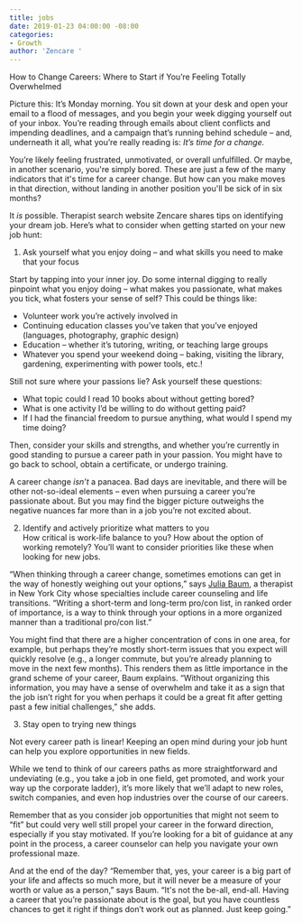 ```yaml
---
title: jobs
date: 2019-01-23 04:00:00 -08:00
categories:
- Growth
author: 'Zencare '
---
```


How to Change Careers: Where to Start if You’re Feeling Totally Overwhelmed

Picture this: It’s Monday morning. You sit down at your desk and open your email to a flood of messages, and you begin your week digging yourself out of your inbox. You’re reading through emails about client conflicts and impending deadlines, and a campaign that’s running behind schedule – and, underneath it all, what you’re really reading is: _It’s time for a change._

You’re likely feeling frustrated, unmotivated, or overall unfulfilled. Or maybe, in another scenario, you're simply bored. These are just a few of the many indicators that it's time for a career change. But how can you make moves in that direction, without landing in another position you'll be sick of in six months? 

It _is_ possible. Therapist search website Zencare shares tips on identifying your dream job. Here’s what to consider when getting started on your new job hunt:

1.  Ask yourself what you enjoy doing – and what skills you need to make that your focus  

Start by tapping into your inner joy. Do some internal digging to really pinpoint what you enjoy doing – what makes you passionate, what makes you tick, what fosters your sense of self? This could be things like: 

- Volunteer work you’re actively involved in 
- Continuing education classes you’ve taken that you’ve enjoyed (languages, photography, graphic design) 
- Education – whether it’s tutoring, writing, or teaching large groups 
- Whatever you spend your weekend doing – baking, visiting the library, gardening, experimenting with power tools, etc.! 

Still not sure where your passions lie? Ask yourself these questions:

- What topic could I read 10 books about without getting bored? 
- What is one activity I’d be willing to do without getting paid? 
- If I had the financial freedom to pursue anything, what would I spend my time doing?  

Then, consider your skills and strengths, and whether you’re currently in good standing to pursue a career path in your passion. You might have to go back to school, obtain a certificate, or undergo training. 

A career change _isn’t_ a panacea. Bad days are inevitable, and there will be other not-so-ideal elements – even when pursuing a career you’re passionate about. But you may find the bigger picture outweighs the negative nuances far more than in a job you’re not excited about. 

2. Identify and actively prioritize what matters to you  
How critical is work-life balance to you? How about the option of working remotely? You’ll want to consider priorities like these when looking for new jobs.

“When thinking through a career change, sometimes emotions can get in the way of honestly weighing out your options,” says [Julia Baum](https://www.zencare.co/julia-baum), a therapist in New York City whose specialties include career counseling and life transitions. “Writing a short-term and long-term pro/con list, in ranked order of importance, is a way to think through your options in a more organized manner than a traditional pro/con list.”

You might find that there are a higher concentration of cons in one area, for example, but perhaps they’re mostly short-term issues that you expect will quickly resolve (e.g., a longer commute, but you’re already planning to move in the next few months). This renders them as little importance in the grand scheme of your career, Baum explains.
“Without organizing this information, you may have a sense of overwhelm and take it as a sign that the job isn’t right for you when perhaps it could be a great fit after getting past a few initial challenges,” she adds.

3. Stay open to trying new things 

Not every career path is linear! Keeping an open mind during your job hunt can help you explore opportunities in new fields. 

While we tend to think of our careers paths as more straightforward and undeviating (e.g., you take a job in one field, get promoted, and work your way up the corporate ladder), it’s more likely that we’ll adapt to new roles, switch companies, and even hop industries over the course of our careers. 

Remember that as you consider job opportunities that might not seem to “fit” but could very well still propel your career in the forward direction, especially if you stay motivated. If you’re looking for a bit of guidance at any point in the process, a career counselor can help you navigate your own professional maze. 

And at the end of the day? “Remember that, yes, your career is a big part of your life and affects so much more, but it will never be a measure of your worth or value as a person,” says Baum. “It's not the be-all, end-all. Having a career that you’re passionate about is the goal, but you have countless chances to get it right if things don’t work out as planned. Just keep going.”
